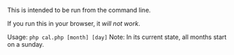 This is intended to be run from the command line.

If you run this in your browser, it *will not work*.

Usage: `php cal.php [month] [day]`
Note: In its current state, all months start on a sunday.